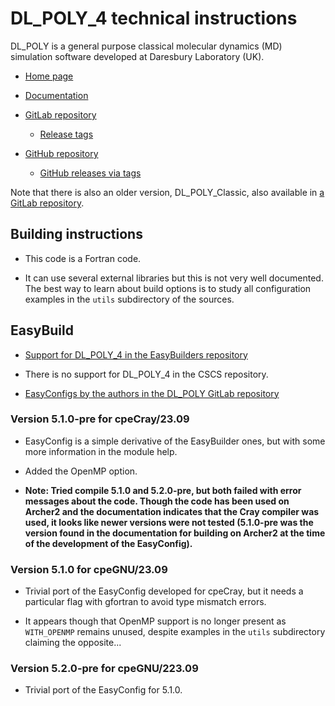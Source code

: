 # DL_POLY_4 technical instructions

DL_POLY is a general purpose classical molecular dynamics (MD) simulation 
software developed at Daresbury Laboratory (UK).

-   [Home page](https://www.scd.stfc.ac.uk/Pages/DL_POLY.aspx)

-   [Documentation](https://ccp5.gitlab.io/dl-poly/)
    
-   [GitLab repository](https://gitlab.com/ccp5/dl-poly)
    
    -   [Release tags](https://gitlab.com/ccp5/dl-poly/-/releases)
    
-   [GitHub repository](https://github.com/ccp5UK/dl-poly/)
    
    -   [GitHub releases via tags](https://github.com/ccp5UK/dl-poly/tags)
    
    
Note that there is also an older version, DL_POLY_Classic, also available
in [a GitLab repository](https://gitlab.com/DL_POLY_Classic/dl_poly).


## Building instructions

-   This code is a Fortran code.

-   It can use several external libraries but this is not very well documented.
    The best way to learn about build options is to study all configuration examples
    in the `utils` subdirectory of the sources.
    

## EasyBuild

-   [Support for DL_POLY_4 in the EasyBuilders repository](https://github.com/easybuilders/easybuild-easyconfigs/tree/develop/easybuild/easyconfigs/d/DL_POLY_4)

-   There is no support for DL_POLY_4 in the CSCS repository.

-   [EasyConfigs by the authors in the DL_POLY GitLab repository](https://gitlab.com/ccp5/dl-poly/-/tree/devel/easybuild?ref_type=heads)


### Version 5.1.0-pre for cpeCray/23.09

-   EasyConfig is a simple derivative of the EasyBuilder ones, but with some more
    information in the module help.
    
-   Added the OpenMP option.
    
-   **Note: Tried compile 5.1.0 and 5.2.0-pre, but both failed with error messages
    about the code. Though the code has been used on Archer2 and the documentation
    indicates that the Cray compiler was used, it looks like newer versions were 
    not tested (5.1.0-pre was the version found in the documentation for building
    on Archer2 at the time of the development of the EasyConfig).**
    

### Version 5.1.0 for cpeGNU/23.09

-   Trivial port of the EasyConfig developed for cpeCray, but it needs a particular
    flag with gfortran to avoid type mismatch errors.
    
-   It appears though that OpenMP support is no longer present as `WITH_OPENMP`
    remains unused, despite examples in the `utils` subdirectory claiming
    the opposite...
    
    
### Version 5.2.0-pre for cpeGNU/223.09

-   Trivial port of the EasyConfig for 5.1.0.

